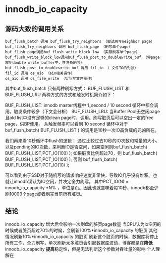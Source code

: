 # innodb_io_capacity

## 源码大致的调用关系

``` text
buf_flush_batch 调用 buf_flush_try_neighbors （尝试刷写neighbor page）
buf_flush_try_neighbors 调用 buf_flush_page （刷写单个page）
buf_flush_page调用buf_flush_write_block_low （实际刷写单个page）
buf_flush_write_block_low调用buf_flush_post_to_doublewrite_buf （将page放到double write buffer中，并准备刷写）
buf_flush_post_to_doublewrite_buf 调用 fil_io （ 文件IO的封装）
fil_io 调用 os_aio （aio相关操作）
os_aio 调用 os_file_write （实际写文件操作）
```

其中buf_flush_batch 只有两种刷写方式： BUF_FLUSH_LIST 和 BUF_FLUSH_LRU 两种方式的方式和触发时机简介如下：  

BUF_FLUSH_LIST: innodb master线程中 1_second / 10 second 循环中都会调用。触发条件较多（下文会分析）
BUF_FLUSH_LRU: 当Buffer Pool无空闲page且old list中没有足够的clean page时，调用。刷写脏页后可以空出一定的free page，供BP使用。
从触发频率可以看到 10 second 循环中对于 buf_flush_batch( BUF_FLUSH_LIST ) 的调用是10秒一次IO高负载的元凶所在。

我们再来看10秒循环中flush的逻辑：
通过比较过去10秒的IO次数和常量的大小，以及pending的IO次数，来判断IO是否空闲，如果空闲则buf_flush_batch( BUF_FLUSH_LIST,PCT_IO(100) );
如果脏页比例超过70，则 buf_flush_batch( BUF_FLUSH_LIST,PCT_IO(100) );
否则  buf_flush_batch( BUF_FLUSH_LIST,PCT_IO(10) );

可以看到由于SSD对于随机写的请求响应速度非常快，导致IO几乎没有堆积。也就让innodb误认为IO空闲，并决定全力刷写。
其中PCT_IO(N)  = innodb_io_capacity *N% ，单位是页。因此也就意味着每10秒，innodb都至少刷10000个page或者刷完当前所有脏页。

## 结论

innodb_io_capacity 增大后会影响一次刷盘的脏页page数量
当CPU认为io空闲的时候或者脏页超过70%的时候，会刷新100%*innodb_io_capacity 的脏页
其他情况刷新10%*innodb_io_capacity 的脏页
刷新这个脏页的时候，数据库将停止所有工作，全力刷写，单次刷新太多脏页会引起数据库波动，博客都是在**降低**innodb_io_capacity **提高**稳定性，但是无法判断这个参数对吞吐量的影响
个人理解在
